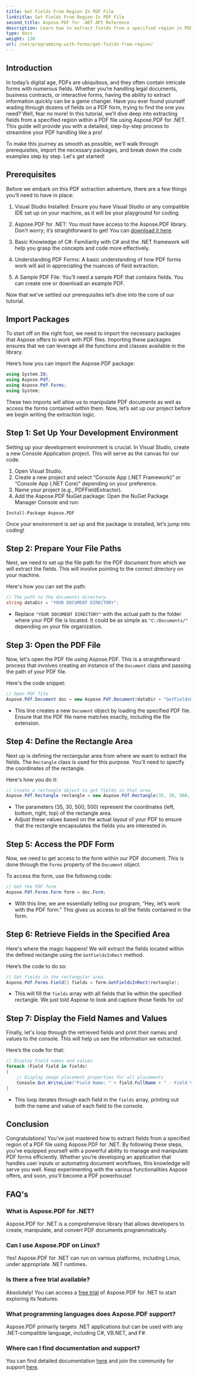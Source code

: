 ```yaml
---
title: Get Fields From Region In PDF File
linktitle: Get Fields From Region In PDF File
second_title: Aspose.PDF for .NET API Reference
description: Learn how to extract fields from a specified region in PDF files effortlessly using Aspose.PDF for .NET in this comprehensive guide.
type: docs
weight: 130
url: /net/programming-with-forms/get-fields-from-region/
---
```

## Introduction

In today’s digital age, PDFs are ubiquitous, and they often contain intricate forms with numerous fields. Whether you’re handling legal documents, business contracts, or interactive forms, having the ability to extract information quickly can be a game changer. Have you ever found yourself wading through dozens of fields on a PDF form, trying to find the one you need? Well, fear no more! In this tutorial, we’ll dive deep into extracting fields from a specified region within a PDF file using Aspose.PDF for .NET. This guide will provide you with a detailed, step-by-step process to streamline your PDF handling like a pro!

To make this journey as smooth as possible, we’ll walk through prerequisites, import the necessary packages, and break down the code examples step by step. Let's get started!

## Prerequisites

Before we embark on this PDF extraction adventure, there are a few things you’ll need to have in place:

1. Visual Studio Installed: Ensure you have Visual Studio or any compatible IDE set up on your machine, as it will be your playground for coding.
   
2. Aspose.PDF for .NET: You must have access to the Aspose.PDF library. Don't worry; it’s straightforward to get! You can [download it here](https://releases.aspose.com/pdf/net/).

3. Basic Knowledge of C#: Familiarity with C# and the .NET framework will help you grasp the concepts and code more effectively.

4. Understanding PDF Forms: A basic understanding of how PDF forms work will aid in appreciating the nuances of field extraction.

5. A Sample PDF File: You’ll need a sample PDF that contains fields. You can create one or download an example PDF.

Now that we’ve settled our prerequisites let’s dive into the core of our tutorial.

## Import Packages

To start off on the right foot, we need to import the necessary packages that Aspose offers to work with PDF files. Importing these packages ensures that we can leverage all the functions and classes available in the library.

Here’s how you can import the Aspose.PDF package:

```csharp
using System.IO;
using Aspose.Pdf;
using Aspose.Pdf.Forms;
using System;
```

These two imports will allow us to manipulate PDF documents as well as access the forms contained within them. Now, let’s set up our project before we begin writing the extraction logic.

## Step 1: Set Up Your Development Environment

Setting up your development environment is crucial. In Visual Studio, create a new Console Application project. This will serve as the canvas for our code.

1. Open Visual Studio.
2. Create a new project and select “Console App (.NET Framework)” or “Console App (.NET Core)” depending on your preference.
3. Name your project (e.g., PDFFieldExtractor).
4. Add the Aspose.PDF NuGet package: Open the NuGet Package Manager Console and run:
```
Install-Package Aspose.PDF
```

Once your environment is set up and the package is installed, let’s jump into coding!

## Step 2: Prepare Your File Paths

Next, we need to set up the file path for the PDF document from which we will extract the fields. This will involve pointing to the correct directory on your machine.

Here's how you can set the path:

```csharp
// The path to the documents directory.
string dataDir = "YOUR DOCUMENT DIRECTORY";
```

- Replace `"YOUR DOCUMENT DIRECTORY"` with the actual path to the folder where your PDF file is located. It could be as simple as `"C:/Documents/"` depending on your file organization.

## Step 3: Open the PDF File

Now, let's open the PDF file using Aspose.PDF. This is a straightforward process that involves creating an instance of the `Document` class and passing the path of your PDF file.

Here's the code snippet:

```csharp
// Open PDF file
Aspose.Pdf.Document doc = new Aspose.Pdf.Document(dataDir + "GetFieldsFromRegion.pdf");
```

- This line creates a new `Document` object by loading the specified PDF file. Ensure that the PDF file name matches exactly, including the file extension.

## Step 4: Define the Rectangle Area

Next up is defining the rectangular area from where we want to extract the fields. The `Rectangle` class is used for this purpose. You'll need to specify the coordinates of the rectangle.

Here's how you do it:

```csharp
// Create a rectangle object to get fields in that area
Aspose.Pdf.Rectangle rectangle = new Aspose.Pdf.Rectangle(35, 30, 500, 500);
```

- The parameters (35, 30, 500, 500) represent the coordinates (left, bottom, right, top) of the rectangle area.
- Adjust these values based on the actual layout of your PDF to ensure that the rectangle encapsulates the fields you are interested in.

## Step 5: Access the PDF Form

Now, we need to get access to the form within our PDF document. This is done through the `Forms` property of the `Document` object.

To access the form, use the following code:

```csharp
// Get the PDF form
Aspose.Pdf.Forms.Form form = doc.Form;
```

- With this line, we are essentially telling our program, “Hey, let’s work with the PDF form.” This gives us access to all the fields contained in the form.

## Step 6: Retrieve Fields in the Specified Area

Here's where the magic happens! We will extract the fields located within the defined rectangle using the `GetFieldsInRect` method.

Here’s the code to do so:

```csharp
// Get fields in the rectangular area
Aspose.Pdf.Forms.Field[] fields = form.GetFieldsInRect(rectangle);
```

- This will fill the `fields` array with all fields that lie within the specified rectangle. We just told Aspose to look and capture those fields for us!

## Step 7: Display the Field Names and Values

Finally, let's loop through the retrieved fields and print their names and values to the console. This will help us see the information we extracted.

Here’s the code for that:

```csharp
// Display Field names and values
foreach (Field field in fields)
{
    // Display image placement properties for all placements
    Console.Out.WriteLine("Field Name: " + field.FullName + " - Field Value: " + field.Value);
}
```

- This loop iterates through each field in the `fields` array, printing out both the name and value of each field to the console.

## Conclusion

Congratulations! You’ve just mastered how to extract fields from a specified region of a PDF file using Aspose.PDF for .NET. By following these steps, you’ve equipped yourself with a powerful ability to manage and manipulate PDF forms efficiently. Whether you’re developing an application that handles user inputs or automating document workflows, this knowledge will serve you well. Keep experimenting with the various functionalities Aspose offers, and soon, you'll become a PDF powerhouse!

## FAQ's

### What is Aspose.PDF for .NET?
Aspose.PDF for .NET is a comprehensive library that allows developers to create, manipulate, and convert PDF documents programmatically.

### Can I use Aspose.PDF on Linux?
Yes! Aspose.PDF for .NET can run on various platforms, including Linux, under appropriate .NET runtimes.

### Is there a free trial available?
Absolutely! You can access a [free trial](https://releases.aspose.com/) of Aspose.PDF for .NET to start exploring its features.

### What programming languages does Aspose.PDF support?
Aspose.PDF primarily targets .NET applications but can be used with any .NET-compatible language, including C#, VB.NET, and F#.

### Where can I find documentation and support?
You can find detailed documentation [here](https://reference.aspose.com/pdf/net/) and join the community for support [here](https://forum.aspose.com/c/pdf/10).
